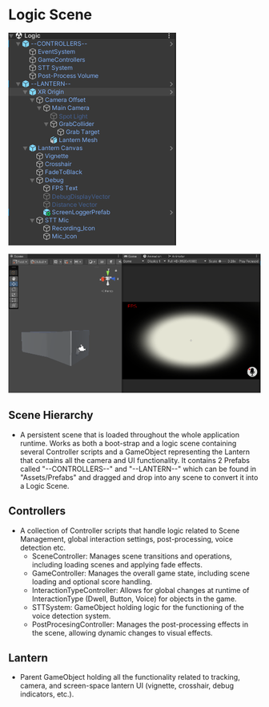 # Logic Scene
![](../../assets/Pasted%20image%2020240119114241.png)

![](../../assets/Pasted%20image%2020240119113131.png)
## Scene Hierarchy
- A persistent scene that is loaded throughout the whole application runtime. Works as both a boot-strap and a logic scene containing several Controller scripts and a GameObject representing the Lantern that contains all the camera and UI functionality. It contains 2 Prefabs called "--CONTROLLERS--" and "--LANTERN--" which can be found in "Assets/Prefabs" and dragged and drop into any scene to convert it into a Logic Scene.
## Controllers
- A collection of Controller scripts that handle logic related to Scene Management, global interaction settings, post-processing, voice detection etc.
	- SceneController: Manages scene transitions and operations, including loading scenes and applying fade effects.
	- GameController: Manages the overall game state, including scene loading and optional score handling.
	- InteractionTypeController: Allows for global changes at runtime of InteractionType (Dwell, Button, Voice) for objects in the game.
	- STTSystem: GameObject holding logic for the functioning of the voice detection system.
	- PostProcesingController: Manages the post-processing effects in the scene, allowing dynamic changes to visual effects.
## Lantern
- Parent GameObject holding all the functionality related to tracking, camera, and screen-space lantern UI (vignette, crosshair, debug indicators, etc.). 